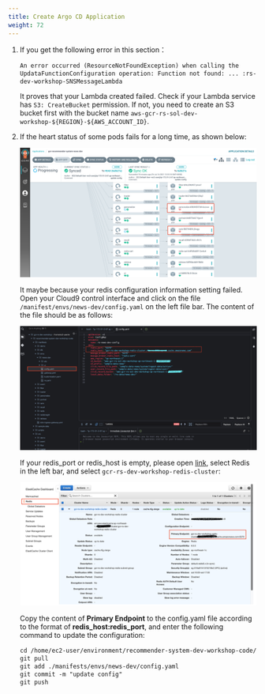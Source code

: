 ```yaml
---
title: Create Argo CD Application
weight: 72
---
```


1. If you get the following error in this section：

    ```
    An error occurred (ResourceNotFoundException) when calling the UpdataFunctionConfiguration operation: Function not found: ... :rs-dev-workshop-SNSMessageLambda
    ```

    It proves that your Lambda created failed. Check if your Lambda service has `S3: CreateBucket` permission. If not, you need to create an S3 bucket first with the bucket name `aws-gcr-rs-sol-dev-workshop-${REGION}-${AWS_ACCOUNT_ID}`.

2. If the heart status of some pods fails for a long time, as shown below:
   
    ![argocd heart unhealthy](/images/argocd-heart-unhealthy.png)

    It maybe because your redis configuration information setting failed. Open your Cloud9 control interface and click on the file `/manifest/envs/news-dev/config.yaml` on the left file bar. The content of the file should be as follows:

    ![fix redis bug](/images/redis-bug.png)

    If your redis_port or redis_host is empty, please open [link](https://console.aws.amazon.com/elasticache/home), select Redis in the left bar, and select `gcr-rs-dev-workshop-redis-cluster`:

    ![redis console](/images/redis-console.png)

    Copy the content of **Primary Endpoint** to the config.yaml file according to the format of **redis_host:redis_port**, and enter the following command to update the configuration:

    ```shell
    cd /home/ec2-user/environment/recommender-system-dev-workshop-code/
    git pull
    git add ./manifests/envs/news-dev/config.yaml
    git commit -m "update config"
    git push
    ```

